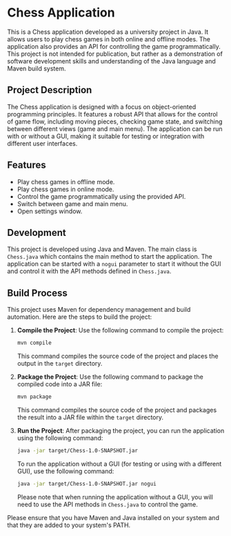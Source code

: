 # Chess Application

This is a Chess application developed as a university project in Java. It allows users to play chess games in both online and offline modes. The application also provides an API for controlling the game programmatically. This project is not intended for publication, but rather as a demonstration of software development skills and understanding of the Java language and Maven build system.

## Project Description

The Chess application is designed with a focus on object-oriented programming principles. It features a robust API that allows for the control of game flow, including moving pieces, checking game state, and switching between different views (game and main menu). The application can be run with or without a GUI, making it suitable for testing or integration with different user interfaces.

## Features

- Play chess games in offline mode.
- Play chess games in online mode.
- Control the game programmatically using the provided API.
- Switch between game and main menu.
- Open settings window.

## Development

This project is developed using Java and Maven. The main class is `Chess.java` which contains the main method to start the application. The application can be started with a `nogui` parameter to start it without the GUI and control it with the API methods defined in `Chess.java`.

## Build Process

This project uses Maven for dependency management and build automation. Here are the steps to build the project:

1. **Compile the Project**: Use the following command to compile the project:

    ```bash
    mvn compile
    ```

    This command compiles the source code of the project and places the output in the `target` directory.

2. **Package the Project**: Use the following command to package the compiled code into a JAR file:

    ```bash
    mvn package
    ```

    This command compiles the source code of the project and packages the result into a JAR file within the `target` directory.

3. **Run the Project**: After packaging the project, you can run the application using the following command:

    ```bash
    java -jar target/Chess-1.0-SNAPSHOT.jar
    ```

    To run the application without a GUI (for testing or using with a different GUI), use the following command:

    ```bash
    java -jar target/Chess-1.0-SNAPSHOT.jar nogui
    ```

    Please note that when running the application without a GUI, you will need to use the API methods in `Chess.java` to control the game.

Please ensure that you have Maven and Java installed on your system and that they are added to your system's PATH.